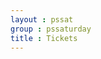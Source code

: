 ```yaml
---
layout : pssat
group : pssaturday
title : Tickets
---
```

<!--  only user Front Matter  -->
<!--  CONTENT IN _pssaturday\ -->